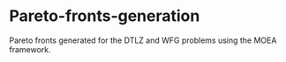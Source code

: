 # Pareto-fronts-generation
Pareto fronts generated for the DTLZ and WFG problems using the MOEA framework.
